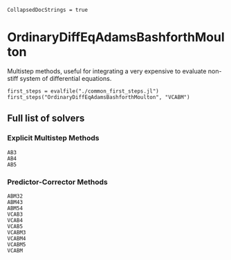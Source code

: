 ```@meta
CollapsedDocStrings = true
```
# OrdinaryDiffEqAdamsBashforthMoulton

Multistep methods, useful for integrating a very expensive to evaluate non-stiff system of differential equations.

```@eval
first_steps = evalfile("./common_first_steps.jl")
first_steps("OrdinaryDiffEqAdamsBashforthMoulton", "VCABM")
```

## Full list of solvers

### Explicit Multistep Methods

```@docs
AB3
AB4
AB5
```

### Predictor-Corrector Methods

```@docs
ABM32
ABM43
ABM54
VCAB3
VCAB4
VCAB5
VCABM3
VCABM4
VCABM5
VCABM
```
